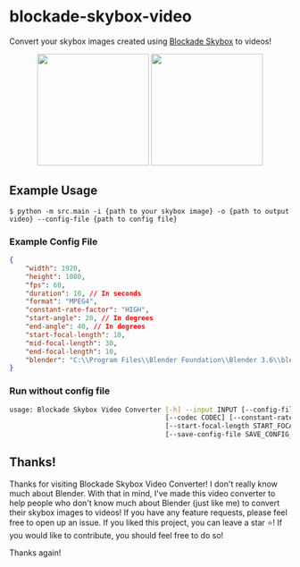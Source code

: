 # blockade-skybox-video
Convert your skybox images created using [Blockade Skybox](https://skybox.blockadelabs.com/) to videos!
<div align="center">
    <img src="https://api-documentation.blockadelabs.com/img/logo.jpg" width="200" />
    <img src="https://pingvinus.ru/cr_images/modelImage/application/587-logo-Blender.png" width="200" />
</div>

## Example Usage
```
$ python -m src.main -i {path to your skybox image} -o {path to output video} --config-file {path to config file}
```

### Example Config File
```json
{
	"width": 1920,
	"height": 1080,
	"fps": 60,
	"duration": 10, // In seconds
	"format": "MPEG4",
	"constant-rate-factor": "HIGH",
	"start-angle": 20, // In degrees
	"end-angle": 40, // In degrees
	"start-focal-length": 10,
	"mid-focal-length": 30,
	"end-focal-length": 10,
	"blender": "C:\\Program Files\\Blender Foundation\\Blender 3.6\\blender.exe"
}
```

### Run without config file
```sh
usage: Blockade Skybox Video Converter [-h] --input INPUT [--config-file CONFIG_FILE] [--output OUTPUT] [--height HEIGHT] [--fps FPS] [--duration DURATION] [--format FORMAT]
                                       [--codec CODEC] [--constant-rate-factor CONSTANT_RATE_FACTOR] [--start-angle START_ANGLE] [--end-angle END_ANGLE]
                                       [--start-focal-length START_FOCAL_LENGTH] [--mid-focal-length MID_FOCAL_LENGTH] [--end-focal-length END_FOCAL_LENGTH]
                                       [--save-config-file SAVE_CONFIG_FILE] [--blender BLENDER] [--path-to-script PATH_TO_SCRIPT]
```

## Thanks!
Thanks for visiting Blockade Skybox Video Converter! I don't really know much about Blender. With that in mind, I've made this video converter to help people who don't know much about Blender (just like me) to convert their skybox images to videos! If you have any feature requests, please feel free to open up an issue. If you liked this project, you can leave a star :star:! If you would like to contribute, you should feel free to do so!

Thanks again!
